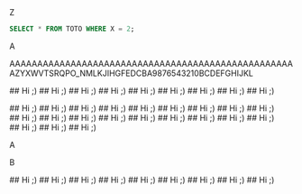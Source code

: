 <!DOCTYPE html>
<html>
<head>
    <title>Example</title>
    <link rel="stylesheet" href="../../node_modules/highlight.js/styles/1c-light.min.css">
    <link rel="stylesheet" href="./index.css">
</head>
<body>
Z
<main>
<section>

```sql
SELECT * FROM TOTO WHERE X = 2;
```

</section>
<section>A</section>
<section>

AAAAAAAAAAAAAAAAAAAAAAAAAAAAAAAAAAAAAAAAAAAAAAAAAAAAZYXWVTSRQPO_NMLKJIHGFEDCBA9876543210BCDEFGHIJKL


## Hi ;)
## Hi ;)
## Hi ;)
## Hi ;)
## Hi ;)
## Hi ;)
## Hi ;)
## Hi ;)
## Hi ;)

## Hi ;)
## Hi ;)
## Hi ;)
## Hi ;)
## Hi ;)
## Hi ;)
## Hi ;)
## Hi ;)
## Hi ;)
## Hi ;)
## Hi ;)
## Hi ;)
## Hi ;)
## Hi ;)
## Hi ;)
## Hi ;)
## Hi ;)
## Hi ;)
## Hi ;)
## Hi ;)
## Hi ;)

A</section><section>B</section>

## Hi ;)
## Hi ;)
## Hi ;)
## Hi ;)
## Hi ;)
## Hi ;)
## Hi ;)
## Hi ;)
## Hi ;)

</main>
</body>

<script><!-- TODO -->
    const main = document.querySelector("main");

    // fit page height
    const vh = document.documentElement.clientHeight; // without scrollbar
    const mh = main.clientHeight; // height: 148mm
    main.style.setProperty("--scale", `${vh/mh}`);

    // change slide
    let frames = [...document.querySelectorAll('section')];
    let current = 0;
    document.addEventListener("keyup", (ev) => {

        if( ev.code=== "ArrowLeft"  && current !== 0)
            --current;
        if( ev.code=== "ArrowRight" && current !== frames.length - 1 )
            ++current;

        console.warn("called", current * mh);
        main.scrollTo({
            top: frames[current].offsetTop,
            behavior: "instant",
        });
    });
</script>

</html>